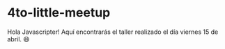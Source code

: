 # 4to-little-meetup
Hola Javascripter! Aquí encontrarás el taller realizado el día viernes 15 de abril. :smile:
